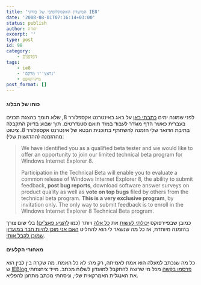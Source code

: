 ```yaml
---
title: 'המועדון האקסקלוסיבי של בודקי IE8'
date: '2008-08-01T07:16:14+03:00'
status: publish
author: יהודה
excerpt: ''
type: post
id: 98
category:
    - דפדפנים
tags:
    - ie8
    - 'גראצ''ו מרקס'
    - מיקרוסופט
post_format: []
---
```

#### כוחו של הבלוג

לפני שמונה ימים [כתבתי כאן](http://yehudab.com/blog/2008/07/directionrtl-%d7%91%d7%90%d7%99%d7%a0%d7%98%d7%a8%d7%a0%d7%98-%d7%90%d7%a7%d7%a1%d7%a4%d7%9c%d7%95%d7%a8%d7%a8-8-%d7%91%d7%98%d7%90-1/) על באג באינטרנט אקספלורר 8, שלא תומך בהצגת תכנים בעברית כאשר הדף מוגדר לעבוד במוד תואם סטנדרטים. תוך שבוע בדיוק התקבלה בתיבת הדואר שלי הזמנה להשתתף בתוכנית הבטא של אינטרנט אקספלורר 8. ציטוט מההזמנה (ההדגשות שלי):

> We have identified you as a qualified beta tester and we would like to offer an opportunity to join our limited technical beta program for Windows Internet Explorer 8.
>
> Participation in the Technical Beta will enable you to evaluate a common release of Windows Internet Explorer 8, the ability to submit feedback, **post bug reports**, download software answer surveys on product quality as well as **vote on top bugs** filed by others from the technical beta program. **This is a very exclusive program**, by invitation only. The only way to submit feedback is to enroll in the Windows Internet Explorer 8 Technical Beta program.

כמובן שבפיירפוקס [יכולתי לעשות](https://bugzilla.mozilla.org/show_bug.cgi?id=423954) את [כל אלה](https://bugzilla.mozilla.org/votes.cgi?action=show_bug&bug_id=364536) ויותר (כמו [להציע פאצ'ים](https://bugzilla.mozilla.org/show_bug.cgi?id=434360)) בלי שום צורך בהזמנה מיוחדת, אז כל מה שנשאר לי הוא להחליט [האם אני מוכן להיות חבר במועדון שמוכן לקבל אותי](http://www.whatquote.com/quotes/Groucho-Marx/888-I-refuse-to-join-any.htm).

#### מאחורי הקלעים

כל מה שנכתב למעלה הוא אמת לאמיתה, רק מה: לא כל האמת. מה שקרה בין לבין הוא ש [IEBlog פרסמו בקשה](http://blogs.msdn.com/ie/archive/2008/07/30/wanted-ie8-beta-testers.aspx) מכל מי שרוצה להתקבל למועדון לשלוח מכתב. מייד ציחצחתי את האנגלית האמרקאית שלי, וניסחתי מכתב מתחנן להפליא.
